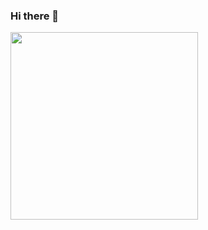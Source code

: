### Hi there 👋
<img src="https://postfiles.pstatic.net/MjAyMTAxMDVfMTg5/MDAxNjA5ODEyMjc2NjQ3.gapiZqWIC7QD7A2XKeSc1vEEsvex_QfaeMZ1Q3kp9jMg.qmZGYhXPtGWk444Ca73jzHsOPVHrP6goc8sPkgl7UJUg.JPEG.gitacademy01/6.JPG?type=w966" width="300px" height="300px">
<!--
**xpwmaosldk/xpwmaosldk** is a ✨ _special_ ✨ repository because its `README.md` (this file) appears on your GitHub profile.

Here are some ideas to get you started:

- 🔭 I’m currently working on ...
- 🌱 I’m currently learning ...
- 👯 I’m looking to collaborate on ...
- 🤔 I’m looking for help with ...
- 💬 Ask me about ...
- 📫 How to reach me: ...
- 😄 Pronouns: ...
- ⚡ Fun fact: ...
-->
